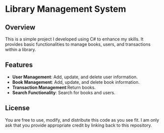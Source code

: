 # Library Management System

## Overview

This is a simple project I developed using C# to enhance my skills. It provides basic functionalities to manage books, users, and transactions within a library.

## Features

- **User Management**: Add, update, and delete user information.
- **Book Management**: Add, update, and delete book information.
- **Transaction Management**:Return books.
- **Search Functionality**: Search for books and users.

## License

You are free to use, modify, and distribute this code as you see fit. I am only ask that you provide appropriate credit by linking back to this repository.
